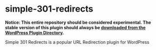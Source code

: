 simple-301-redirects
====================
**Notice: This entire repository should be considered experimental. The stable version of this plugin should always be [downloaded from the WordPress Plugin Directory](https://wordpress.org/plugins/simple-301-redirects/ "Download the release version of Simple 301 Redirects").**

Simple 301 Redirects is a popular URL Redirection plugin for WordPress
